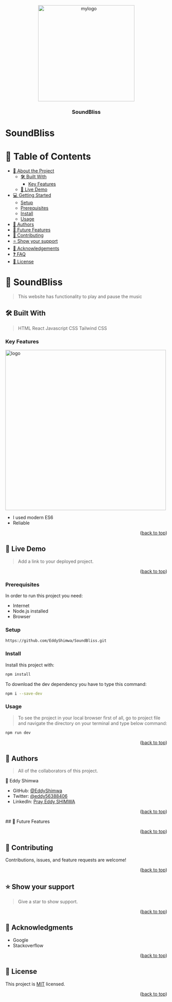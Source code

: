 <a name="readme-top"></a>
<div align="center">
<img src="https://user-images.githubusercontent.com/88631022/230097778-38b68457-0b03-45fa-8945-f8e91bc66490.jpg" alt="mylogo" style="width: 300px;">
  <br/>
  <h3><b>SoundBliss</b></h3>

</div>

# SoundBliss


<a name="readme-top"></a>

# 📗 Table of Contents

- [📖 About the Project](#about-project)
  - [🛠 Built With](#built-with)
    - [Key Features](#key-features)
  - [🚀 Live Demo](#live-demo)
- [💻 Getting Started](#getting-started)
  - [Setup](#setup)
  - [Prerequisites](#prerequisites)
  - [Install](#install)
  - [Usage](#usage)
- [👥 Authors](#authors)
- [🔭 Future Features](#future-features)
- [🤝 Contributing](#contributing)
- [⭐️ Show your support](#support)
- [🙏 Acknowledgements](#acknowledgements)
- [❓ FAQ](#faq)
- [📝 License](#license)

<!-- PROJECT DESCRIPTION -->

# 📖 SoundBliss <a name="about-project"></a>

> This website has functionality to play and pause the music

## 🛠 Built With <a name="built-with"></a>

>HTML
>React
>Javascript
>CSS
>Tailwind CSS

<!-- Features -->

### Key Features <a name="key-features"></a>
<img src="screenshot.png" alt="logo" width="500px"  height="auto" />

- I used modern ES6
- Reliable
<p align="right">(<a href="#readme-top">back to top</a>)</p>

## 🚀 Live Demo <a name="live-demo"></a>

> Add a link to your deployed project.

<p align="right">(<a href="#readme-top">back to top</a>)</p>


### Prerequisites

In order to run this project you need:

- Internet
- Node.js installed
- Browser

### Setup

```sh
https://github.com/EddyShimwa/SoundBliss.git
```

### Install

Install this project with:

```sh
npm install
```

To download the dev dependency you have to type this command:

```sh
npm i --save-dev
```
### Usage

> To see the project in your local browser first of all, go to project file and navigate the directory on your terminal and type below command:

```sh
npm run dev
```


<p align="right">(<a href="#readme-top">back to top</a>)</p>

<!-- AUTHORS -->

## 👥 Authors <a name="authors"></a>

> All of the collaborators of this project.

👤 Eddy Shimwa

- GitHub: [@EddyShimwa](https://github.com/EddyShimwa)
- Twitter: [@eddy56388406](https://twitter.com/eddy56388406)
- LinkedIn: [Pray Eddy SHIMWA](https://www.linkedin.com/in/eddy-pray-shimwa/)

<p align="right">(<a href="#readme-top">back to top</a>)</p>
## 🔭 Future Features <a name="future-features"></a>

<p align="right">(<a href="#readme-top">back to top</a>)</p>

## 🤝 Contributing <a name="contributing"></a>

Contributions, issues, and feature requests are welcome!

<p align="right">(<a href="#readme-top">back to top</a>)</p>

<!-- SUPPORT -->

## ⭐️ Show your support <a name="support"></a>

> Give a star to show support.

<p align="right">(<a href="#readme-top">back to top</a>)</p>

<!-- ACKNOWLEDGEMENTS -->

## 🙏 Acknowledgments <a name="acknowledgements"></a>

- Google
- Stackoverflow

<p align="right">(<a href="#readme-top">back to top</a>)</p>

<!-- LICENSE -->

## 📝 License <a name="license"></a>

This project is [MIT](./LICENSE) licensed.

<p align="right">(<a href="#readme-top">back to top</a>)</p>
